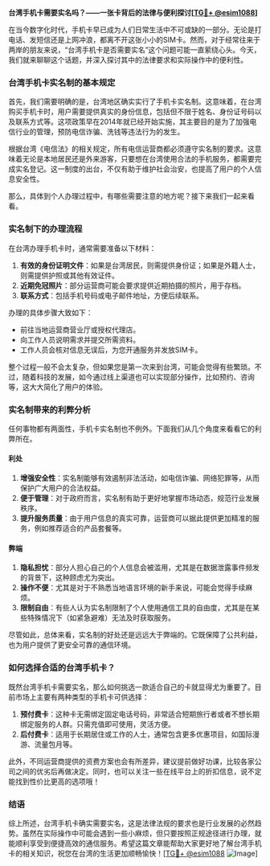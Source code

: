 **台湾手机卡需要实名吗？——一张卡背后的法律与便利探讨[[TG💪+ @esim1088](https://t.me/s/esim1088)]**

在当今数字化时代，手机卡早已成为人们日常生活中不可或缺的一部分。无论是打电话、发短信还是上网冲浪，都离不开这张小小的SIM卡。然而，对于经常往来于两岸的朋友来说，“台湾手机卡是否需要实名”这个问题可能一直萦绕心头。今天，我们就来聊聊这个话题，并深入探讨其中的法律要求和实际操作中的便利性。

### 台湾手机卡实名制的基本规定

首先，我们需要明确的是，台湾地区确实实行了手机卡实名制。这意味着，在台湾购买手机卡时，用户需要提供真实的身份信息，包括但不限于姓名、身份证号码以及联系方式等。这项政策早在2014年就已经开始实施，其主要目的是为了加强电信行业的管理，预防电信诈骗、洗钱等违法行为的发生。

根据台湾《电信法》的相关规定，所有电信运营商都必须遵守实名制的要求。这意味着无论是本地居民还是外来游客，只要想在台湾使用合法的手机服务，都需要完成实名登记。这一制度的出台，不仅有助于维护社会治安，也提高了用户的个人信息安全性。

那么，具体到个人办理过程中，有哪些需要注意的地方呢？接下来我们一起来看看。

### 实名制下的办理流程

在台湾办理手机卡时，通常需要准备以下材料：

1. **有效的身份证明文件**：如果是台湾居民，则需提供身份证；如果是外籍人士，则需提供护照或其他有效证件。
2. **近期免冠照片**：部分运营商可能会要求提供近期拍摄的照片，用于存档。
3. **联系方式**：包括手机号码或电子邮件地址，方便后续联系。

办理的具体步骤大致如下：
- 前往当地运营商营业厅或授权代理店。
- 向工作人员说明需求并提交所需资料。
- 工作人员会核对信息无误后，为您开通服务并发放SIM卡。

整个过程一般不会太复杂，但如果您是第一次来到台湾，可能会觉得有些繁琐。不过，随着科技的发展，如今通过线上渠道也可以实现部分操作，比如预约、咨询等，这大大简化了用户的体验。

### 实名制带来的利弊分析

任何事物都有两面性，手机卡实名制也不例外。下面我们从几个角度来看看它的利弊所在。

#### 利处

1. **增强安全性**：实名制能够有效遏制非法活动，如电信诈骗、网络犯罪等，从而保护广大用户的合法权益。
2. **便于管理**：对于政府而言，实名制有助于更好地掌握市场动态，规范行业发展秩序。
3. **提升服务质量**：由于用户信息的真实可靠，运营商可以据此提供更加精准的服务，例如推荐适合的产品套餐等。

#### 弊端

1. **隐私担忧**：部分人担心自己的个人信息会被滥用，尤其是在数据泄露事件频发的背景下，这种顾虑尤为突出。
2. **操作不便**：尤其是对于不熟悉当地语言环境的新手来说，可能会觉得手续麻烦。
3. **限制自由**：有些人认为实名制限制了个人使用通信工具的自由度，尤其是在某些特殊情况下（如紧急避难）无法及时获取服务。

尽管如此，总体来看，实名制的好处还是远远大于弊端的。它既保障了公共利益，也为用户提供了更安全可靠的通信环境。

### 如何选择合适的台湾手机卡？

既然台湾手机卡需要实名，那么如何挑选一款适合自己的卡就显得尤为重要了。目前市场上主要有两种类型的手机卡可供选择：

1. **预付费卡**：这种卡无需绑定固定电话号码，非常适合短期旅行者或者不想长期绑定服务的人群。只需充值即可使用，灵活方便。
2. **后付费卡**：适用于长期居住或工作的人士，通常包含更多优惠项目，如国际漫游、流量包月等。

此外，不同运营商提供的资费方案也会有所差异，建议提前做好功课，比较各家公司之间的优劣后再做决定。同时，也可以关注一些在线平台上的折扣信息，说不定能找到性价比更高的选项哦！

### 结语

综上所述，台湾手机卡确实需要实名，这是法律法规的要求也是行业发展的必然趋势。虽然在实际操作中可能会遇到一些小麻烦，但只要按照正规途径进行办理，就能顺利享受到便捷高效的通信服务。希望这篇文章能帮助大家更好地了解台湾手机卡的相关知识，祝您在台湾的生活更加顺畅愉快！[[TG💪+ @esim1088](https://t.me/s/esim1088) ![Image](https://i.postimg.cc/4NQfJmqS/Snipaste-2025-05-13-00-14-12.png)]